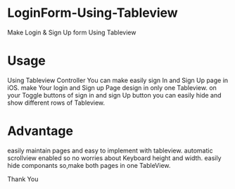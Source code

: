 # LoginForm-Using-Tableview
Make Login &amp; Sign Up form Using Tableview 

# Usage

Using Tableview Controller You can make easily sign In and Sign Up page in iOS.
make Your login and Sign up Page design in only one Tableview.
on your Toggle buttons of sign in and sign Up button you can easily hide and show different rows of Tableview.


# Advantage

easily maintain pages and easy to implement with tableview.
automatic scrollview enabled so no worries about Keyboard height and width.
easily hide componants so,make both pages in one TableView.



Thank You
